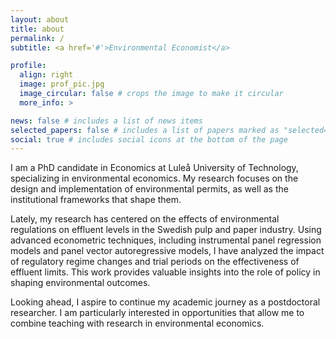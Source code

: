 ```yaml
---
layout: about
title: about
permalink: /
subtitle: <a href='#'>Environmental Economist</a>

profile:
  align: right
  image: prof_pic.jpg
  image_circular: false # crops the image to make it circular
  more_info: >

news: false # includes a list of news items
selected_papers: false # includes a list of papers marked as "selected={true}"
social: true # includes social icons at the bottom of the page
---
```

I am a PhD candidate in Economics at Luleå University of Technology, specializing in environmental economics. My research focuses on the design and implementation of environmental permits, as well as the institutional frameworks that shape them.

Lately, my research has centered on the effects of environmental regulations on effluent levels in the Swedish pulp and paper industry. Using advanced econometric techniques, including instrumental panel regression models and panel vector autoregressive models, I have analyzed the impact of regulatory regime changes and trial periods on the effectiveness of effluent limits. This work provides valuable insights into the role of policy in shaping environmental outcomes.

Looking ahead, I aspire to continue my academic journey as a postdoctoral researcher. I am particularly interested in opportunities that allow me to combine teaching with research in environmental economics.
